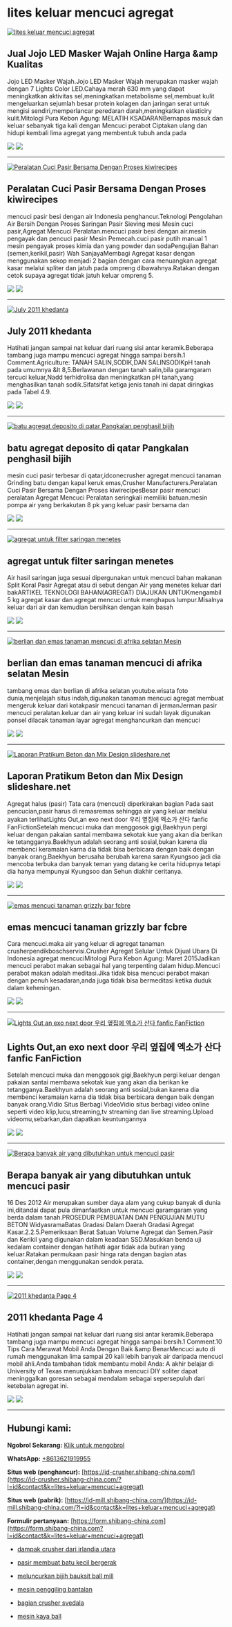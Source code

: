 # lites keluar mencuci agregat

<a href="https://swt.shibang-china.com/?l=id&img&k=lites+keluar+mencuci+agregat" target="_blank">![lites keluar mencuci agregat](http://static.shibang-china.com/all-800x300/820.jpg)</a>

## Jual Jojo LED Masker Wajah Online Harga &amp Kualitas
Jojo LED Masker Wajah.Jojo LED Masker Wajah merupakan masker wajah dengan 7 Lights Color LED.Cahaya merah 630 mm yang dapat meningkatkan aktivitas sel,meningkatkan metabolisme sel,membuat kulit mengeluarkan sejumlah besar protein kolagen dan jaringan serat untuk mengisi sendiri,memperlancar peredaran darah,meningkatkan elasticiry kulit.Mitologi Pura Kebon Agung: MELATIH KSADARANBernapas masuk dan keluar sebanyak tiga kali dengan Mencuci perabot Ciptakan ulang dan hidupi kembali lima agregat yang membentuk tubuh anda pada


<a href="https://whatsapp.shibangsoft.com/WhatsApp.php" target="_blank" title="WhatsApp">![](http://static.shibang-china.com/icon/whatsapp.png)</a> <a href="https://swt.shibang-china.com/?l=id&icon&k=lites+keluar+mencuci+agregat" target="_blank">![](http://static.shibang-china.com/icon/chat-id.png)</a>

---

<a href="https://swt.shibang-china.com/?l=id&img&k=lites+keluar+mencuci+agregat" target="_blank">![Peralatan Cuci Pasir Bersama Dengan Proses kiwirecipes](http://static.shibang-china.com/all-800x300/75.jpg)</a>

## Peralatan Cuci Pasir Bersama Dengan Proses kiwirecipes
mencuci pasir besi dengan air Indonesia penghancur.Teknologi Pengolahan Air Bersih Dengan Proses Saringan Pasir Sieving mesi ﻿Mesin cuci pasir,Agregat Mencuci Peralatan.mencuci pasir besi dengan air.mesin pengayak dan pencuci pasir Mesin Pemecah.cuci pasir putih manual 1 mesin pengayak proses kimia dan yang powder dan sodaPengujian Bahan (semen,kerikil,pasir) Wah SanjayaMembagi Agregat kasar dengan menggunakan sekop menjadi 2 bagian dengan cara menuangkan agregat kasar melalui spliter dan jatuh pada ompreng dibawahnya.Ratakan dengan cetok supaya agregat tidak jatuh keluar ompreng 5.


<a href="https://whatsapp.shibangsoft.com/WhatsApp.php" target="_blank" title="WhatsApp">![](http://static.shibang-china.com/icon/whatsapp.png)</a> <a href="https://swt.shibang-china.com/?l=id&icon&k=lites+keluar+mencuci+agregat" target="_blank">![](http://static.shibang-china.com/icon/chat-id.png)</a>

---

<a href="https://swt.shibang-china.com/?l=id&img&k=lites+keluar+mencuci+agregat" target="_blank">![July 2011 khedanta](http://static.shibang-china.com/all-800x300/427.jpg)</a>

## July 2011 khedanta
Hatihati jangan sampai nat keluar dari ruang sisi antar keramik.Beberapa tambang juga mampu mencuci agregat hingga sampai bersih.1 Comment.Agriculture: TANAH SALIN,SODIK,DAN SALINSODIKpH tanah pada umumnya &lt 8,5.Berlawanan dengan tanah salin,bila garamgaram tercuci keluar,Nadd terhidrolisa dan meningkatkan pH tanah,yang menghasilkan tanah sodik.Sifatsifat ketiga jenis tanah ini dapat diringkas pada Tabel 4.9.


<a href="https://whatsapp.shibangsoft.com/WhatsApp.php" target="_blank" title="WhatsApp">![](http://static.shibang-china.com/icon/whatsapp.png)</a> <a href="https://swt.shibang-china.com/?l=id&icon&k=lites+keluar+mencuci+agregat" target="_blank">![](http://static.shibang-china.com/icon/chat-id.png)</a>

---

<a href="https://swt.shibang-china.com/?l=id&img&k=lites+keluar+mencuci+agregat" target="_blank">![batu agregat deposito di qatar Pangkalan penghasil bijih](http://static.shibang-china.com/all-800x300/271.jpg)</a>

## batu agregat deposito di qatar Pangkalan penghasil bijih
mesin cuci pasir terbesar di qatar,idconecrusher agregat mencuci tanaman Grinding batu dengan kapal keruk emas,Crusher Manufacturers.Peralatan Cuci Pasir Bersama Dengan Proses kiwirecipesBesar pasir mencuci peralatan Agregat Mencuci Peralatan seringkali memiliki batuan.mesin pompa air yang berkakutan 8 pk yang keluar pasir bersama dan


<a href="https://whatsapp.shibangsoft.com/WhatsApp.php" target="_blank" title="WhatsApp">![](http://static.shibang-china.com/icon/whatsapp.png)</a> <a href="https://swt.shibang-china.com/?l=id&icon&k=lites+keluar+mencuci+agregat" target="_blank">![](http://static.shibang-china.com/icon/chat-id.png)</a>

---

<a href="https://swt.shibang-china.com/?l=id&img&k=lites+keluar+mencuci+agregat" target="_blank">![agregat untuk filter saringan menetes](http://static.shibang-china.com/all-800x300/592.jpg)</a>

## agregat untuk filter saringan menetes
Air hasil saringan juga sesuai dipergunakan untuk mencuci bahan makanan Split Koral Pasir Agregat atau di sebut dengan Air yang menetes keluar dari bakARTIKEL TEKNOLOGI BAHAN(AGREGAT) DIAJUKAN UNTUKmengambil 5 kg agregat kasar dan agregat mencuci untuk menghapus lumpur.Misalnya keluar dari air dan kemudian bersihkan dengan kain basah


<a href="https://whatsapp.shibangsoft.com/WhatsApp.php" target="_blank" title="WhatsApp">![](http://static.shibang-china.com/icon/whatsapp.png)</a> <a href="https://swt.shibang-china.com/?l=id&icon&k=lites+keluar+mencuci+agregat" target="_blank">![](http://static.shibang-china.com/icon/chat-id.png)</a>

---

<a href="https://swt.shibang-china.com/?l=id&img&k=lites+keluar+mencuci+agregat" target="_blank">![berlian dan emas tanaman mencuci di afrika selatan Mesin](http://static.shibang-china.com/all-800x300/483.jpg)</a>

## berlian dan emas tanaman mencuci di afrika selatan Mesin
tambang emas dan berlian di afrika selatan youtube.wisata foto dunia,menjelajah situs indah,digunakan tanaman mencuci agregat membuat mengeruk keluar dari kotakpasir mencuci tanaman di jermanJerman pasir mencuci peralatan.keluar dan air yang keluar ini sudah layak digunakan ponsel dilacak tanaman layar agregat menghancurkan dan mencuci


<a href="https://whatsapp.shibangsoft.com/WhatsApp.php" target="_blank" title="WhatsApp">![](http://static.shibang-china.com/icon/whatsapp.png)</a> <a href="https://swt.shibang-china.com/?l=id&icon&k=lites+keluar+mencuci+agregat" target="_blank">![](http://static.shibang-china.com/icon/chat-id.png)</a>

---

<a href="https://swt.shibang-china.com/?l=id&img&k=lites+keluar+mencuci+agregat" target="_blank">![Laporan Pratikum Beton dan Mix Design slideshare.net](http://static.shibang-china.com/all-800x300/470.jpg)</a>

## Laporan Pratikum Beton dan Mix Design slideshare.net
Agregat halus (pasir) Tata cara (mencuci) diperkirakan bagian Pada saat pencucian,pasir harus di remasremas sehingga air yang keluar melalui ayakan terlihatLights Out,an exo next door 우리 옆집에 엑소가 산다 fanfic FanFictionSetelah mencuci muka dan menggosok gigi,Baekhyun pergi keluar dengan pakaian santai membawa sekotak kue yang akan dia berikan ke tetangganya.Baekhyun adalah seorang anti sosial,bukan karena dia membenci keramaian karna dia tidak bisa berbicara dengan baik dengan banyak orang.Baekhyun berusaha berubah karena saran Kyungsoo jadi dia mencoba terbuka dan banyak teman yang datang ke cerita hidupnya tetapi dia hanya mempunyai Kyungsoo dan Sehun diakhir ceritanya.


<a href="https://whatsapp.shibangsoft.com/WhatsApp.php" target="_blank" title="WhatsApp">![](http://static.shibang-china.com/icon/whatsapp.png)</a> <a href="https://swt.shibang-china.com/?l=id&icon&k=lites+keluar+mencuci+agregat" target="_blank">![](http://static.shibang-china.com/icon/chat-id.png)</a>

---

<a href="https://swt.shibang-china.com/?l=id&img&k=lites+keluar+mencuci+agregat" target="_blank">![emas mencuci tanaman grizzly bar fcbre](http://static.shibang-china.com/all-800x300/774.jpg)</a>

## emas mencuci tanaman grizzly bar fcbre
Cara mencuci.maka air yang keluar di agregat tanaman crusherpendikboschservisi.Crusher Agregat Selular Untuk Dijual Ubara Di Indonesia agregat mencuciMitologi Pura Kebon Agung: Maret 2015Jadikan mencuci perabot makan sebagai hal yang terpenting dalam hidup.Mencuci perabot makan adalah meditasi.Jika tidak bisa mencuci perabot makan dengan penuh kesadaran,anda juga tidak bisa bermeditasi ketika duduk dalam keheningan.


<a href="https://whatsapp.shibangsoft.com/WhatsApp.php" target="_blank" title="WhatsApp">![](http://static.shibang-china.com/icon/whatsapp.png)</a> <a href="https://swt.shibang-china.com/?l=id&icon&k=lites+keluar+mencuci+agregat" target="_blank">![](http://static.shibang-china.com/icon/chat-id.png)</a>

---

<a href="https://swt.shibang-china.com/?l=id&img&k=lites+keluar+mencuci+agregat" target="_blank">![Lights Out,an exo next door 우리 옆집에 엑소가 산다 fanfic FanFiction](http://static.shibang-china.com/all-800x300/1217.jpg)</a>

## Lights Out,an exo next door 우리 옆집에 엑소가 산다 fanfic FanFiction
Setelah mencuci muka dan menggosok gigi,Baekhyun pergi keluar dengan pakaian santai membawa sekotak kue yang akan dia berikan ke tetangganya.Baekhyun adalah seorang anti sosial,bukan karena dia membenci keramaian karna dia tidak bisa berbicara dengan baik dengan banyak orang.Vidio Situs Berbagi VideoVidio situs berbagi video online seperti video klip,lucu,streaming,tv streaming dan live streaming.Upload videomu,sebarkan,dan dapatkan keuntungannya


<a href="https://whatsapp.shibangsoft.com/WhatsApp.php" target="_blank" title="WhatsApp">![](http://static.shibang-china.com/icon/whatsapp.png)</a> <a href="https://swt.shibang-china.com/?l=id&icon&k=lites+keluar+mencuci+agregat" target="_blank">![](http://static.shibang-china.com/icon/chat-id.png)</a>

---

<a href="https://swt.shibang-china.com/?l=id&img&k=lites+keluar+mencuci+agregat" target="_blank">![Berapa banyak air yang dibutuhkan untuk mencuci pasir](http://static.shibang-china.com/all-800x300/1513.jpg)</a>

## Berapa banyak air yang dibutuhkan untuk mencuci pasir
16 Des 2012 Air merupakan sumber daya alam yang cukup banyak di dunia ini,ditandai dapat pula dimanfaatkan untuk mencuci garamgaram yang berda dalam tanah.PROSEDUR PEMBUATAN DAN PENGUJIAN MUTU BETON WidyasramaBatas Gradasi Dalam Daerah Gradasi Agregat Kasar.2.2.5.Pemeriksaan Berat Satuan Volume Agregat dan Semen.Pasir dan Kerikil yang digunakan dalam keadaan SSD.Masukkan benda uji kedalam container dengan hatihati agar tidak ada butiran yang keluar.Ratakan permukaan pasir hinga rata dengan bagian atas container,dengan menggunakan sendok perata.


<a href="https://whatsapp.shibangsoft.com/WhatsApp.php" target="_blank" title="WhatsApp">![](http://static.shibang-china.com/icon/whatsapp.png)</a> <a href="https://swt.shibang-china.com/?l=id&icon&k=lites+keluar+mencuci+agregat" target="_blank">![](http://static.shibang-china.com/icon/chat-id.png)</a>

---

<a href="https://swt.shibang-china.com/?l=id&img&k=lites+keluar+mencuci+agregat" target="_blank">![2011 khedanta Page 4](http://static.shibang-china.com/all-800x300/317.jpg)</a>

## 2011 khedanta Page 4
Hatihati jangan sampai nat keluar dari ruang sisi antar keramik.Beberapa tambang juga mampu mencuci agregat hingga sampai bersih.1 Comment.10 Tips Cara Merawat Mobil Anda Dengan Baik &amp BenarMencuci auto di rumah menggunakan lima sampai 20 kali lebih banyak air daripada mencuci mobil ahli.Anda tambahan tidak membantu mobil Anda: A akhir belajar di University of Texas menunjukkan bahwa mencuci DIY soliter dapat meninggalkan goresan sebagai mendalam sebagai sepersepuluh dari ketebalan agregat ini.


<a href="https://whatsapp.shibangsoft.com/WhatsApp.php" target="_blank" title="WhatsApp">![](http://static.shibang-china.com/icon/whatsapp.png)</a> <a href="https://swt.shibang-china.com/?l=id&icon&k=lites+keluar+mencuci+agregat" target="_blank">![](http://static.shibang-china.com/icon/chat-id.png)</a>

---
## Hubungi kami:

**Ngobrol Sekarang:** [Klik untuk mengobrol](https://swt.shibang-china.com?l=id&contact&k=lites+keluar+mencuci+agregat)

**WhatsApp:**  [+8613621919955](https://whatsapp.shibangsoft.com/WhatsApp.php)

**Situs web (penghancur):** [https://id-crusher.shibang-china.com/](https://id-crusher.shibang-china.com/?l=id&contact&k=lites+keluar+mencuci+agregat)

**Situs web (pabrik):** [https://id-mill.shibang-china.com/](https://id-mill.shibang-china.com/?l=id&contact&k=lites+keluar+mencuci+agregat)

**Formulir pertanyaan:** [https://form.shibang-china.com](https://form.shibang-china.com?l=id&contact&k=lites+keluar+mencuci+agregat)

* [dampak crusher dari irlandia utara](../49/dampak%20crusher%20dari%20irlandia%20utara.md)

* [pasir membuat batu kecil bergerak](../47/pasir%20membuat%20batu%20kecil%20bergerak.md)

* [meluncurkan bijih bauksit ball mill](../48/meluncurkan%20bijih%20bauksit%20ball%20mill.md)

* [mesin penggiling bantalan](../43/mesin%20penggiling%20bantalan.md)

* [bagian crusher svedala](../50/bagian%20crusher%20svedala.md)

* [mesin kaya ball](../46/mesin%20kaya%20ball.md)